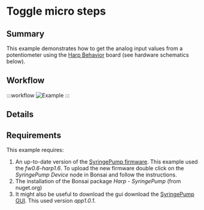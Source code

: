 # Toggle micro steps

## Summary
This example demonstrates how to get the analog input values from a potentiometer using the [Harp Behavior](https://harp-tech.org/api/Harp.Behavior.html) board (see hardware schematics below).


## Workflow

:::workflow
![Example](~/workflows/HarpExamples/SyringePump/ToggleMicroSteps/ToggleMicroSteps.bonsai)
:::




## Details
 
## Requirements
This example requires:
1. An up-to-date version of the  [SyringePump firmware](https://github.com/harp-tech/device.syringepump/releases). This example used the *fw0.6-harp1.6*. To upload the new firmware double click on the *SyringePump Device* node in Bonsai and follow the instructions.
2. The installation of the Bonsai package *Harp - SyringePump* (from nuget.org)
3. It might also be useful to download the gui download the [SyringePump GUI](https://github.com/harp-tech/device.syringepump/releases). This used version *app1.0.1*.







